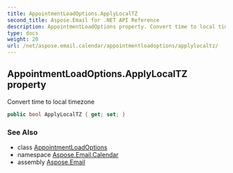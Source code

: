 ```yaml
---
title: AppointmentLoadOptions.ApplyLocalTZ
second_title: Aspose.Email for .NET API Reference
description: AppointmentLoadOptions property. Convert time to local timezone
type: docs
weight: 20
url: /net/aspose.email.calendar/appointmentloadoptions/applylocaltz/
---
```

## AppointmentLoadOptions.ApplyLocalTZ property

Convert time to local timezone

```csharp
public bool ApplyLocalTZ { get; set; }
```

### See Also

* class [AppointmentLoadOptions](../)
* namespace [Aspose.Email.Calendar](../../appointmentloadoptions/)
* assembly [Aspose.Email](../../../)


